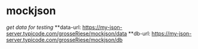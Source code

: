 # mockjson
*get data for testing*
**data-url: https://my-json-server.typicode.com/grosseRiese/mockjson/data 
**db-url: https://my-json-server.typicode.com/grosseRiese/mockjson/db 
